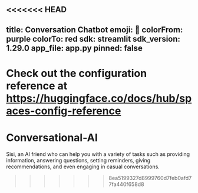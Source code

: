 <<<<<<< HEAD
---
title: Conversation Chatbot
emoji: 👀
colorFrom: purple
colorTo: red
sdk: streamlit
sdk_version: 1.29.0
app_file: app.py
pinned: false
---

Check out the configuration reference at https://huggingface.co/docs/hub/spaces-config-reference
=======
# Conversational-AI
Sisi, an AI friend who can help you with a variety of tasks such as providing information, answering questions, setting reminders, giving recommendations, and even engaging in casual conversations. 
>>>>>>> 8ea5199327d8999760d7feb0afd77fa440f658d8
